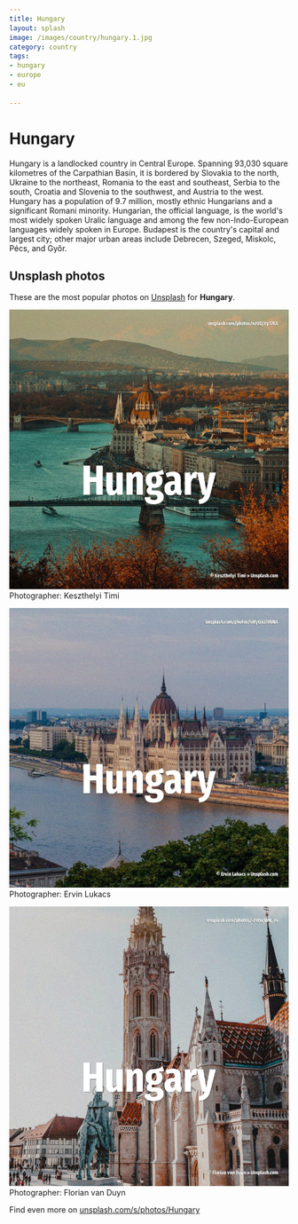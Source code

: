```yaml
---
title: Hungary
layout: splash
image: /images/country/hungary.1.jpg
category: country
tags:
- hungary
- europe
- eu

---
```

# Hungary

Hungary  is a landlocked country in Central Europe. Spanning 93,030 square kilometres  of the Carpathian Basin, it is bordered by Slovakia to the  north, Ukraine to the northeast, Romania to the east and southeast, Serbia to the south, Croatia  and Slovenia to the southwest, and Austria to the west. Hungary has a population of 9.7 million, mostly ethnic Hungarians and a significant Romani minority. Hungarian, the official language, is the world's most widely spoken Uralic language and among the  few non-Indo-European languages widely spoken in Europe. Budapest is the country's capital and largest city; other major urban areas include Debrecen,  Szeged, Miskolc, Pécs, and Győr. 

 
## Unsplash photos
These are the most popular photos on [Unsplash](https://unsplash.com) for **Hungary**.
 
![Hungary](/images/country/hungary.1.jpg)
Photographer:  Keszthelyi Timi
 
![Hungary](/images/country/hungary.2.jpg)
Photographer:  Ervin Lukacs
 
![Hungary](/images/country/hungary.3.jpg)
Photographer:  Florian van Duyn
 
Find even more on [unsplash.com/s/photos/Hungary](https://unsplash.com/s/photos/Hungary)
 
